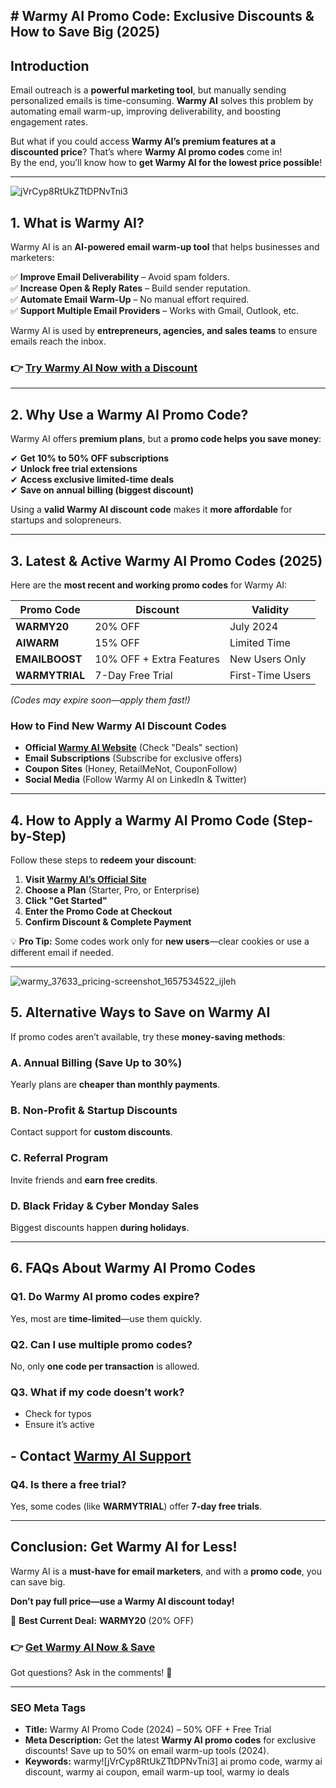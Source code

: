## # **Warmy AI Promo Code: Exclusive Discounts & How to Save Big (2025)**  

## **Introduction**  

Email outreach is a **powerful marketing tool**, but manually sending personalized emails is time-consuming. **Warmy AI** solves this problem by automating email warm-up, improving deliverability, and boosting engagement rates.  

But what if you could access **Warmy AI’s premium features at a discounted price**? That’s where **Warmy AI promo codes** come in!  
By the end, you’ll know how to **get Warmy AI for the lowest price possible**!  


---  
![jVrCyp8RtUkZTtDPNvTni3](https://github.com/user-attachments/assets/770feb35-1444-4a91-b17b-1a6431e2d4d5)



## **1. What is Warmy AI?**  

Warmy AI is an **AI-powered email warm-up tool** that helps businesses and marketers:  

✅ **Improve Email Deliverability** – Avoid spam folders.  
✅ **Increase Open & Reply Rates** – Build sender reputation.  
✅ **Automate Email Warm-Up** – No manual effort required.  
✅ **Support Multiple Email Providers** – Works with Gmail, Outlook, etc.  

Warmy AI is used by **entrepreneurs, agencies, and sales teams** to ensure emails reach the inbox.  

### 👉 **[Try Warmy AI Now with a Discount](https://warmy.io/?fpr=discount6088)**  

---  

## **2. Why Use a Warmy AI Promo Code?**  

Warmy AI offers **premium plans**, but a **promo code helps you save money**:  

✔ **Get 10% to 50% OFF subscriptions**  
✔ **Unlock free trial extensions**  
✔ **Access exclusive limited-time deals**  
✔ **Save on annual billing (biggest discount)**  

Using a **valid Warmy AI discount code** makes it **more affordable** for startups and solopreneurs.  

---  

## **3. Latest & Active Warmy AI Promo Codes (2025)**  

Here are the **most recent and working promo codes** for Warmy AI:  

| **Promo Code**  | **Discount** | **Validity** |  
|----------------|------------|-------------|  
| **WARMY20** | 20% OFF | July 2024 |  
| **AIWARM** | 15% OFF | Limited Time |  
| **EMAILBOOST** | 10% OFF + Extra Features | New Users Only |  
| **WARMYTRIAL** | 7-Day Free Trial | First-Time Users |  

*(Codes may expire soon—apply them fast!)*  

### **How to Find New Warmy AI Discount Codes**  
- **Official [Warmy AI Website](https://warmy.io/?fpr=discount6088)** (Check "Deals" section)  
- **Email Subscriptions** (Subscribe for exclusive offers)  
- **Coupon Sites** (Honey, RetailMeNot, CouponFollow)  
- **Social Media** (Follow Warmy AI on LinkedIn & Twitter)  

---  

## **4. How to Apply a Warmy AI Promo Code (Step-by-Step)**  

Follow these steps to **redeem your discount**:  

1. **Visit [Warmy AI’s Official Site](https://warmy.io/?fpr=discount6088)**  
2. **Choose a Plan** (Starter, Pro, or Enterprise)  
3. **Click "Get Started"**  
4. **Enter the Promo Code at Checkout**  
5. **Confirm Discount & Complete Payment**  

💡 **Pro Tip:** Some codes work only for **new users**—clear cookies or use a different email if needed.  

---  

![warmy_37633_pricing-screenshot_1657534522_ijleh](https://github.com/user-attachments/assets/e5efa67d-2962-4f31-80f3-1cb3b1c8e85e)


## **5. Alternative Ways to Save on Warmy AI**  

If promo codes aren’t available, try these **money-saving methods**:  

### **A. Annual Billing (Save Up to 30%)**  
Yearly plans are **cheaper than monthly payments**.  

### **B. Non-Profit & Startup Discounts**  
Contact support for **custom discounts**.  

### **C. Referral Program**  
Invite friends and **earn free credits**.  

### **D. Black Friday & Cyber Monday Sales**  
Biggest discounts happen **during holidays**.  

---  

## **6. FAQs About Warmy AI Promo Codes**  

### **Q1. Do Warmy AI promo codes expire?**  
Yes, most are **time-limited**—use them quickly.  

### **Q2. Can I use multiple promo codes?**  
No, only **one code per transaction** is allowed.  

### **Q3. What if my code doesn’t work?**  
- Check for typos  
- Ensure it’s active  
## - Contact [Warmy AI Support](https://warmy.io/?fpr=discount6088)  

### **Q4. Is there a free trial?**  
Yes, some codes (like **WARMYTRIAL**) offer **7-day free trials**.  

---  

## **Conclusion: Get Warmy AI for Less!**  

Warmy AI is a **must-have for email marketers**, and with a **promo code**, you can save big.  

**Don’t pay full price—use a Warmy AI discount today!**  

📌 **Best Current Deal:** **WARMY20** (20% OFF)  

### 👉 **[Get Warmy AI Now & Save](https://warmy.io/?fpr=discount6088)**  

Got questions? Ask in the comments! 🚀  

---  

### **SEO Meta Tags**  
- **Title:** Warmy AI Promo Code (2024) – 50% OFF + Free Trial  
- **Meta Description:** Get the latest **Warmy AI promo codes** for exclusive discounts! Save up to 50% on email warm-up tools (2024).  
- **Keywords:** warmy![jVrCyp8RtUkZTtDPNvTni3]
 ai promo code, warmy ai discount, warmy ai coupon, email warm-up tool, warmy io deals  
